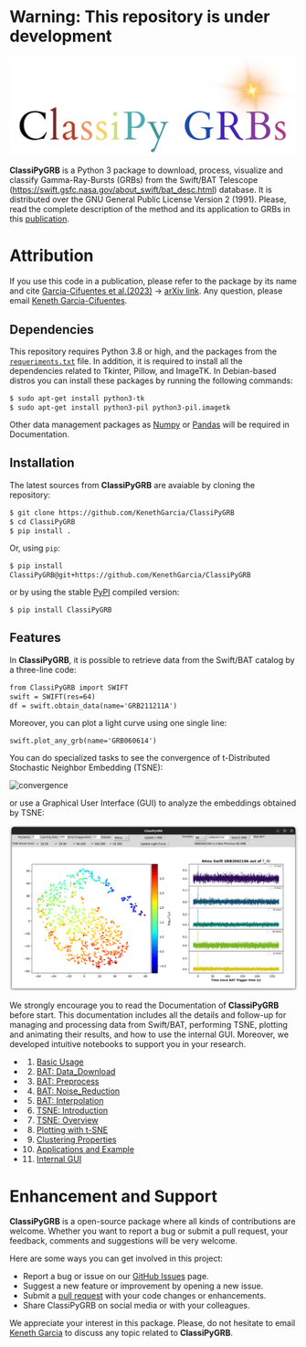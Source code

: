 
# **Warning: This repository is under development**

![Logo](docs/Animations/images/logo.jpeg)  

**ClassiPyGRB** is a Python 3 package to download, process, visualize and classify Gamma-Ray-Bursts (GRBs) from the Swift/BAT Telescope (https://swift.gsfc.nasa.gov/about_swift/bat_desc.html) database. It is distributed over the GNU General Public License Version 2 (1991). Please, read the complete description of the method and its application to GRBs in this [publication](JOSS_Docs/paper.md).

# Attribution
If you use this code in a publication, please refer to the package by its name and cite [Garcia-Cifuentes et al.(2023)](https://ui.adsabs.harvard.edu/abs/2023arXiv230408666G/abstract) -> [arXiv link](https://arxiv.org/abs/2304.08666). Any question, please email [Keneth Garcia-Cifuentes](mailto:kenet.garcia@correo.nucleares.unam.mx).

## Dependencies
This repository requires Python 3.8 or high, and the packages from the [``requeriments.txt``](https://github.com/KenethGarcia/ClassiPyGRB/blob/ce856bd08f12b741d26618aec016b4dd84ed44cf/requirements.txt) file. In addition, it is required to install all the dependencies related to Tkinter, Pillow, and ImageTK. In Debian-based distros you can install these packages by running the following commands:

```
$ sudo apt-get install python3-tk
$ sudo apt-get install python3-pil python3-pil.imagetk
```

Other data management packages as [Numpy](https://numpy.org/) or [Pandas](https://pandas.pydata.org/) will be required in Documentation.

## Installation
The latest sources from **ClassiPyGRB** are avaiable by cloning the repository:
```
$ git clone https://github.com/KenethGarcia/ClassiPyGRB
$ cd ClassiPyGRB
$ pip install .
```
Or, using `pip`:
```
$ pip install ClassiPyGRB@git+https://github.com/KenethGarcia/ClassiPyGRB
```
or by using the stable [PyPI](https://pypi.org/) compiled version:
```
$ pip install ClassiPyGRB
```

## Features

In **ClassiPyGRB**, it is possible to retrieve data from the Swift/BAT catalog by a three-line code:
```
from ClassiPyGRB import SWIFT
swift = SWIFT(res=64)
df = swift.obtain_data(name='GRB211211A')
```
Moreover, you can plot a light curve using one single line:
```
swift.plot_any_grb(name='GRB060614')
```
You can do specialized tasks to see the convergence of t-Distributed Stochastic Neighbor Embedding (TSNE):

![convergence](docs/Animations/animation1.gif)

or use a Graphical User Interface (GUI) to analyze the embeddings obtained by TSNE:

![GUI](docs/Animations/images/Use.png)

We strongly encourage you to read the Documentation of **ClassiPyGRB** before start. This documentation includes all the details and follow-up for managing and processing data from Swift/BAT, performing TSNE, plotting and animating their results, and how to use the internal GUI.
Moreover, we developed intuitive notebooks to support you in your research.

- 1. [Basic Usage](docs/1.Basic_Usage.ipynb)
		
- 2. [BAT: Data_Download](docs/2.BAT_Data_Download.ipynb)
	
- 3. [BAT: Preprocess](docs/3.BAT_Preprocess.ipynb)
	
- 4. [BAT: Noise_Reduction](docs/4.BAT_Noise_Reduction.ipynb)
	
- 5. [BAT: Interpolation](docs/5.BAT_Interpolate.ipynb)
	
- 6. [TSNE: Introduction](docs/6.TSNE_Introduction.ipynb)
	
- 7. [TSNE: Overview](docs/7.TSNE_Overview.ipynb)
	
- 8. [Plotting with t-SNE](docs/8.TSNE_Plotting.ipynb)
	
- 9. [Clustering Properties](docs/9.Cluster_Properties.ipynb)

- 10. [Applications and Example](docs/10.Extended_Emission.ipynb)

- 11. [Internal GUI](docs/11.Viewer_Instance.ipynb)

# Enhancement and Support

**ClassiPyGRB** is a open-source package where all kinds of contributions are welcome. Whether you want to report a bug or submit a pull request, your feedback, comments and suggestions will be very welcome.

Here are some ways you can get involved in this project:
- Report a bug or issue on our [GitHub Issues](https://github.com/KenethGarcia/ClassiPyGRB/issues) page.
- Suggest a new feature or improvement by opening a new issue.
- Submit a [pull request](https://github.com/KenethGarcia/ClassiPyGRB/pulls) with your code changes or enhancements.
- Share ClassiPyGRB on social media or with your colleagues.

We appreciate your interest in this package. Please, do not hesitate to email [Keneth Garcia](mailto:keneth.garcia@correo.nucleares.unam.mx) to discuss any topic related to **ClassiPyGRB**.

